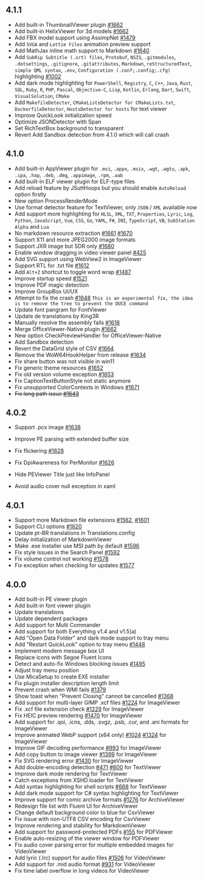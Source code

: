 ## 4.1.1

- Add built-in ThumbnailViewer plugin [#1662](https://github.com/QL-Win/QuickLook/issues/1662)
- Add built-in HelixViewer for 3d models [#1662](https://github.com/QL-Win/QuickLook/issues/1662)
- Add FBX model support using AssimpNet [#1479](https://github.com/QL-Win/QuickLook/issues/1479)
- Add `SVGA` and `Lottie Files` animation preview support
- Add MathJax inline math support to Markdown [#1640](https://github.com/QL-Win/QuickLook/issues/1640)
- Add `SubRip Subtitle (.srt) files`, `Protobuf`, `NSIS`, `.gitmodules`, `.dotsettings`, `.gitignore`, `.gitattributes`, `Markdown`, `reStructuredText`, `simple QML syntax`, `.env`, `Configuration (.conf;.config;.cfg)` highlighting [#1002](https://github.com/QL-Win/QuickLook/issues/1002)
- Add dark mode highlighting for `PowerShell`, `Registry`, `C`, `C++`, `Java`, `Rust`, `SQL`, `Ruby`, `R`, `PHP`, `Pascal`, `Objective-C`, `Lisp`, `Kotlin`, `Erlang`, `Dart`, `Swift`, `VisualSolution`, `CMake`
- Add `MakefileDetector`, `CMakeListsDetector for CMakeLists.txt`, `DockerfileDetector`, `HostsDetector for hosts` for text viewer
- Improve QuickLook initialization speed
- Optimize JSONDetector with Span
- Set RichTextBox background to transparent
- Revert Add Sandbox detection from 4.1.0 which will call crash

## 4.1.0

- Add built-in AppViewer plugin for `.msi`, `.appx`, `.msix`, `.wgt`, `.wgtu`, `.apk`, `.ipa`, `.hap`, `.deb`, `.dmg`, `.appimage`, `.rpm`, `.aab`
- Add built-in ELF viewer plugin for ELF-type files
- Add reload feature by JSuttHoops but you should enable `AutoReload` option firstly
- New option ProcessRenderMode
- Use format detector feature for TextViewer, only `JSON` / `XML` available now
- Add support more highlighting for `HLSL`, `XML`, `TXT`, `Properties`, `Lyric`, `Log`, `Python`, `JavaScript`, `Vue`, `CSS`, `Go`, `YAML`, `F#`, `INI`, `TypeScript`, `VB`, `SubStation Alpha` and `Lua`
- No markdown resource extraction [#1661](https://github.com/QL-Win/QuickLook/issues/1661) [#1670](https://github.com/QL-Win/QuickLook/issues/1670)
- Support X11 and more JPEG2000 image formats
- Support JXR image but SDR only [#1680](https://github.com/QL-Win/QuickLook/issues/1680)
- Enable window dragging in video viewer panel [#425](https://github.com/QL-Win/QuickLook/issues/425)
- Add SVG support using WebView2 in ImageViewer
- Support RTL for .txt file [#1612](https://github.com/QL-Win/QuickLook/issues/1612)
- Add `Alt+Z` shortcut to toggle word wrap [#1487](https://github.com/QL-Win/QuickLook/issues/1487)
- Improve startup speed [#1521](https://github.com/QL-Win/QuickLook/issues/1521)
- Improve PDF magic detection
- Improve GroupBox UI/UX
- Attempt to fix the crash [#1648](https://github.com/QL-Win/QuickLook/issues/1648) `This is an experimental fix, the idea is to remove the tree to prevent the DUCE command`
- Update font pangram for FontViewer
- Update de translations by King3R
- Manually resolve the assembly fails [#1618](https://github.com/QL-Win/QuickLook/issues/1618)
- Merge OfficeViewer-Native plugin [#1662](https://github.com/QL-Win/QuickLook/issues/1662)
- New option CheckPreviewHandler for OfficeViewer-Native
- Add Sandbox detection
- Revert the DataGrid style of CSV [#1664](https://github.com/QL-Win/QuickLook/issues/1664)
- Remove the WoW64HookHelper from release [#1634](https://github.com/QL-Win/QuickLook/issues/1634)
- Fix share button was not visible in win11
- Fix generic theme resources [#1652](https://github.com/QL-Win/QuickLook/issues/1652)
- Fix old version volume exception [#1653](https://github.com/QL-Win/QuickLook/issues/1653)
- Fix CaptionTextButtonStyle not static anymore
- Fix unsupported ColorContexts in Windows [#1671](https://github.com/QL-Win/QuickLook/issues/1671)
- ~~Fix long path issue [#1643](https://github.com/QL-Win/QuickLook/issues/1643)~~

## 4.0.2

- Support .pcx image [#1638](https://github.com/QL-Win/QuickLook/issues/1638)
- Improve PE parsing with extended buffer size
- Fix flickering [#1628](https://github.com/QL-Win/QuickLook/issues/1628)
- Fix DpiAwareness for PerMonitor [#1626](https://github.com/QL-Win/QuickLook/issues/1626)

- Hide PEViewer Title just like InfoPanel
- Avoid audio cover null exception in xaml

## 4.0.1

- Support more Markdown file extensions [#1562](https://github.com/QL-Win/QuickLook/issues/1562), [#1601](https://github.com/QL-Win/QuickLook/issues/1601)
- Support CLI options [#1620](https://github.com/QL-Win/QuickLook/issues/1620)
- Update pt-BR translations in Translations.config
- Delay initialization of MarkdownViewer
- Make .exe installer use MSI path by default [#1596](https://github.com/QL-Win/QuickLook/issues/1596)
- Fix style issues in the Search Panel [#1592](https://github.com/QL-Win/QuickLook/issues/1592)
- Fix volume control not working [#1578](https://github.com/QL-Win/QuickLook/issues/1578)
- Fix exception when checking for updates [#1577](https://github.com/QL-Win/QuickLook/issues/1577)

## 4.0.0

- Add built-in PE viewer plugin
- Add built-in font viewer plugin
- Update translations
- Update dependent packages
- Add support for Multi Commander
- Add support for both Everything v1.4 and v1.5(a)
- Add "Open Data Folder" and dark mode support to tray menu
- Add "Restart QuickLook" option to tray menu [#1448](https://github.com/QL-Win/QuickLook/issues/1448)
- Implement modern message box UI
- Replace icons with Segoe Fluent Icons
- Detect and auto-fix Windows blocking issues [#1495](https://github.com/QL-Win/QuickLook/issues/1495)
- Adjust tray menu position
- Use MicaSetup to create EXE installer
- Fix plugin installer description length limit
- Prevent crash when WMI fails [#1379](https://github.com/QL-Win/QuickLook/issues/1379)
- Show toast when "Prevent Closing" cannot be cancelled [#1368](https://github.com/QL-Win/QuickLook/issues/1368)
- Add support for multi-layer GIMP .xcf files [#1224](https://github.com/QL-Win/QuickLook/issues/1224) for ImageViewer
- Fix .xcf file extension check [#1229](https://github.com/QL-Win/QuickLook/issues/1229) for ImageViewer
- Fix HEIC preview rendering [#1470](https://github.com/QL-Win/QuickLook/issues/1470) for ImageViewer
- Add support for .qoi, .icns, .dds, .svgz, .psb, .cur, and .ani formats for ImageViewer
- Improve animated WebP support (x64 only) [#1024](https://github.com/QL-Win/QuickLook/issues/1024) [#1324](https://github.com/QL-Win/QuickLook/issues/1324) for ImageViewer
- Improve GIF decoding performance [#993](https://github.com/QL-Win/QuickLook/issues/993) for ImageViewer
- Add copy button to image viewer [#1399](https://github.com/QL-Win/QuickLook/issues/1399) for ImageViewer
- Fix SVG rendering error [#1430](https://github.com/QL-Win/QuickLook/issues/1430) for ImageViewer
- Add double-encoding detection [#471](https://github.com/QL-Win/QuickLook/issues/471) [#600](https://github.com/QL-Win/QuickLook/issues/600) for TextViewer
- Improve dark mode rendering for TextViewer
- Catch exceptions from XSHD loader for TextViewer
- Add syntax highlighting for shell scripts [#668](https://github.com/QL-Win/QuickLook/issues/668) for TextViewer
- Add dark mode support for C# syntax highlighting for TextViewer
- Improve support for comic archive formats [#1276](https://github.com/QL-Win/QuickLook/issues/1276) for ArchiveViewer
- Redesign file list with Fluent UI for ArchiveViewer
- Change default background color to blue for CsvViewer
- Fix issue with non-UTF8 CSV encoding for CsvViewer
- Improve rendering and stability for MarkdownViewer
- Add support for password-protected PDFs [#155](https://github.com/QL-Win/QuickLook/issues/155) for PDFViewer
- Enable auto-resizing of the viewer window for PDFViewer
- Fix audio cover parsing error for multiple embedded images for VideoViewer
- Add lyric (.lrc) support for audio files [#1506](https://github.com/QL-Win/QuickLook/issues/1506) for VideoViewer
- Add support for .mid audio format [#931](https://github.com/QL-Win/QuickLook/issues/931) for VideoViewer
- Fix time label overflow in long videos for VideoViewer
